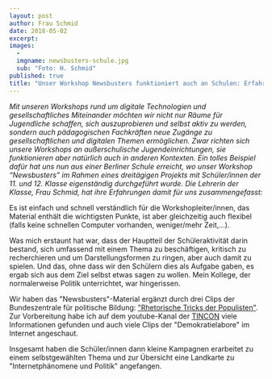 ```yaml
---
layout: post
author: Frau Schmid
date: 2018-05-02
excerpt: 
images:
  - 
  imgname: newsbusters-schule.jpg
  sub: "Foto: H. Schmid"
published: true
title: "Unser Workshop Newsbusters funktioniert auch an Schulen: Erfahrungsbericht einer Lehrerin"
---
```


*Mit unseren Workshops rund um digitale Technologien und gesellschaftliches Miteinander möchten wir nicht nur Räume für Jugendliche schaffen, sich auszuprobieren und selbst aktiv zu werden, sondern auch pädagogischen Fachkräften neue Zugänge zu gesellschaftlichen und digitalen Themen ermöglichen. Zwar richten sich unsere Workshops an außerschulische Jugendeinrichtungen, sie funktionieren aber natürlich auch in anderen Kontexten. Ein tolles Beispiel dafür hat uns nun aus einer Berliner Schule erreicht, wo unser Workshop “Newsbusters” im Rahmen eines dreitägigen Projekts mit Schüler/innen der 11. und 12. Klasse eigenständig durchgeführt wurde. Die Lehrerin der Klasse, Frau Schmid, hat ihre Erfahrungen damit für uns zusammengefasst:*

Es ist einfach und schnell verständlich für die Workshopleiter/innen, das Material enthält die wichtigsten Punkte, ist aber gleichzeitig auch flexibel (falls keine schnellen Computer vorhanden, weniger/mehr Zeit,...).

Was mich erstaunt hat war, dass der Hauptteil der Schüleraktivität darin bestand, sich umfassend mit einem Thema zu beschäftigen, kritisch zu recherchieren und um Darstellungsformen zu ringen, aber auch damit zu spielen. Und das, ohne dass wir den Schülern dies als Aufgabe gaben, es ergab sich aus dem Ziel selbst etwas sagen zu wollen.
Mein Kollege, der normalerweise Politik unterrichtet, war hingerissen.

Wir haben das "Newsbusters"-Material ergänzt durch drei Clips der Bundeszentrale für politische Bildung: ["Rhetorische Tricks der Populisten"](http://www.fluter.de/rhetorische-tricks-der-populisten-1).
Zur Vorbereitung habe ich auf dem youtube-Kanal der [TINCON](https://www.youtube.com/channel/UCm-B4RytL7YM6HAtYT31hUQ) viele Informationen gefunden und auch viele Clips der "Demokratielabore" im Internet angeschaut.

Insgesamt haben die Schüler/innen dann kleine Kampagnen erarbeitet zu einem selbstgewählten Thema und zur Übersicht eine Landkarte zu "Internetphänomene und Politik" angefangen.
